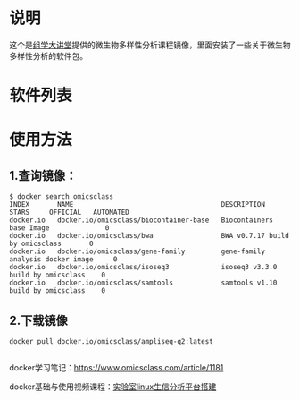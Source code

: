 # 说明
这个是[组学大讲堂](https://www.omicsclass.com/)提供的微生物多样性分析课程镜像，里面安装了一些关于微生物多样性分析的软件包。

# 软件列表


# 使用方法

## 1.查询镜像：
```
$ docker search omicsclass
INDEX       NAME                                     DESCRIPTION                           STARS     OFFICIAL   AUTOMATED
docker.io   docker.io/omicsclass/biocontainer-base   Biocontainers base Image              0
docker.io   docker.io/omicsclass/bwa                 BWA v0.7.17 build by omicsclass       0
docker.io   docker.io/omicsclass/gene-family         gene-family analysis docker image     0
docker.io   docker.io/omicsclass/isoseq3             isoseq3 v3.3.0 build by omicsclass    0
docker.io   docker.io/omicsclass/samtools            samtools v1.10 build by omicsclass    0
```
## 2.下载镜像
```
docker pull docker.io/omicsclass/ampliseq-q2:latest
```
## 

docker学习笔记：https://www.omicsclass.com/article/1181

docker基础与使用视频课程：[实验室linux生信分析平台搭建](https://study.163.com/course/introduction/1209757831.htm?share=1&shareId=1030291076)



